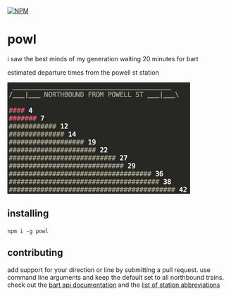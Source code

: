 [![NPM](https://nodei.co/npm/powl.png)](https://npmjs.org/package/powl)

# powl
i saw the best minds of my generation waiting 20 minutes for bart

estimated departure times from the powell st station

![screenshot](/screen.png)

## installing

`npm i -g powl`

## contributing

add support for your direction or line by submitting a pull request. use command line arguments and keep the default
set to all northbound trains.
check out the [bart api documentation](http://api.bart.gov/docs/etd/etd.aspx)
and the [list of station abbreviations](http://api.bart.gov/docs/overview/abbrev.aspx)
